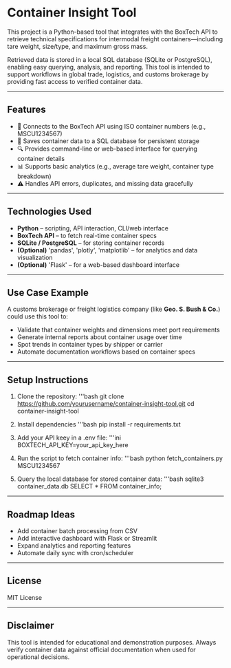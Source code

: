 # Container Insight Tool

This project is a Python-based tool that integrates with the BoxTech API to retrieve technical specifications for intermodal freight containers—including tare weight, size/type, and maximum gross mass.

Retrieved data is stored in a local SQL database (SQLite or PostgreSQL), enabling easy querying, analysis, and reporting. This tool is intended to support workflows in global trade, logistics, and customs brokerage by providing fast access to verified container data.

---

## Features

- 🔗 Connects to the BoxTech API using ISO container numbers (e.g., MSCU1234567)
- 💾 Saves container data to a SQL database for persistent storage
- 🔍 Provides command-line or web-based interface for querying container details
- 📊 Supports basic analytics (e.g., average tare weight, container type breakdown)
- ⚠️ Handles API errors, duplicates, and missing data gracefully

---

## Technologies Used

- **Python** – scripting, API interaction, CLI/web interface
- **BoxTech API** – to fetch real-time container specs
- **SQLite / PostgreSQL** – for storing container records
- **(Optional)** 'pandas', 'plotly', 'matplotlib' – for analytics and data visualization
- **(Optional)** 'Flask' – for a web-based dashboard interface

---

## Use Case Example

A customs brokerage or freight logistics company (like **Geo. S. Bush & Co.**) could use this tool to:

- Validate that container weights and dimensions meet port requirements
- Generate internal reports about container usage over time
- Spot trends in container types by shipper or carrier
- Automate documentation workflows based on container specs

---

## Setup Instructions

1. Clone the repository:
   '''bash
   git clone https://github.com/yourusername/container-insight-tool.git
   cd container-insight-tool

2. Install dependencies
   '''bash
   pip install -r requirements.txt

3. Add your API keey in a .env file:
   '''ini
   BOXTECH_API_KEY=your_api_key_here

4. Run the script to fetch container info:
   '''bash
   python fetch_containers.py MSCU1234567

5. Query the local database for stored container data:
   '''bash
   sqlite3 container_data.db
   SELECT * FROM container_info;

---

## Roadmap Ideas

- Add container batch processing from CSV
- Add interactive dashboard with Flask or Streamlit
- Expand analytics and reporting features
- Automate daily sync with cron/scheduler

---

## License

MIT License

---

## Disclaimer

This tool is intended for educational and demonstration purposes. Always verify container data against official documentation when used for operational decisions.